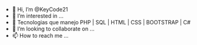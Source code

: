- 👋 Hi, I’m @KeyCode21
- 👀 I’m interested in ...
- 🌱 Tecnologias que manejo PHP | SQL | HTML | CSS | BOOTSTRAP | C#
- 💞️ I’m looking to collaborate on ...
- 📫 How to reach me ...

<!---
KeyCode21/KeyCode21 is a ✨ special ✨ repository because its `README.md` (this file) appears on your GitHub profile.
You can click the Preview link to take a look at your changes.
--->
